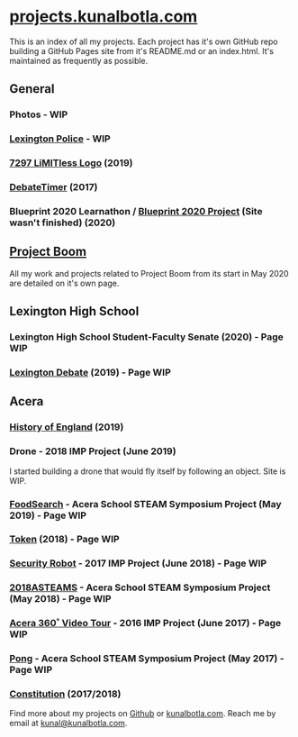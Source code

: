 # [projects.kunalbotla.com](//projects.kunalbotla.com)

This is an index of all my projects. Each project has it's own GitHub repo building a GitHub Pages site from it's README.md or an index.html. It's maintained as frequently as possible.

## General
<!-- ### [Photos](//projects.kunalbotla.com/photos/) -->
### Photos - WIP

### [Lexington Police](//projects.kunalbotla.com/lexington-police/) - WIP
### [7297 LiMITless Logo](//projects.kunalbotla.com/7297-limitless-logo/) (2019)
### [DebateTimer](//github.com/kunalbotla/DebateTimer/) (2017)
### Blueprint 2020 Learnathon / [Blueprint 2020 Project](//projects.kunalbotla.com/blueprint-2020-project) (Site wasn't finished) (2020)


## [Project Boom](//projects.kunalbotla.com/projectboom)
All my work and projects related to Project Boom from its start in May 2020 are detailed on it's own page.



## Lexington High School
### Lexington High School Student-Faculty Senate (2020) - Page WIP
### [Lexington Debate](//projects.kunalbotla.com/lexington-debate) (2019) - Page WIP


## Acera
### [History of England](//projects.kunalbotla.com/History-of-England) (2019)
### Drone - 2018 IMP Project (June 2019)
I started building a drone that would fly itself by following an object. Site is WIP.

### [FoodSearch](//projects.kunalbotla.com/FoodSearch) - Acera School STEAM Symposium Project (May 2019) - Page WIP
### [Token](//projects.kunalbotla.com/Token) (2018) - Page WIP
### [Security Robot](//projects.kunalbotla.com/) - 2017 IMP Project (June 2018) - Page WIP
### [2018ASTEAMS](//projects.kunalbotla.com/) - Acera School STEAM Symposium Project (May 2018) - Page WIP
### [Acera 360˚ Video Tour](//projects.kunalbotla.com/) - 2016 IMP Project (June 2017) - Page WIP
### [Pong](//projects.kunalbotla.com/Pong) - Acera School STEAM Symposium Project (May 2017) - Page WIP
### [Constitution](//docs.kunalbotla.com/projects/constitution) (2017/2018)

Find more about my projects on [Github](//github.com/kunalbotla) or [kunalbotla.com](//kunalbotla.com). Reach me by email at [kunal@kunalbotla.com](kunal@kunalbotla.com).
